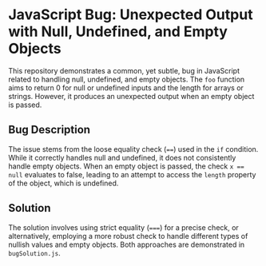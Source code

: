 # JavaScript Bug: Unexpected Output with Null, Undefined, and Empty Objects

This repository demonstrates a common, yet subtle, bug in JavaScript related to handling null, undefined, and empty objects. The `foo` function aims to return 0 for null or undefined inputs and the length for arrays or strings.  However, it produces an unexpected output when an empty object is passed.

## Bug Description
The issue stems from the loose equality check (`==`) used in the `if` condition. While it correctly handles null and undefined, it does not consistently handle empty objects.  When an empty object is passed, the check `x == null` evaluates to false, leading to an attempt to access the `length` property of the object, which is undefined.

## Solution
The solution involves using strict equality (`===`) for a precise check, or alternatively, employing a more robust check to handle different types of nullish values and empty objects.  Both approaches are demonstrated in `bugSolution.js`.